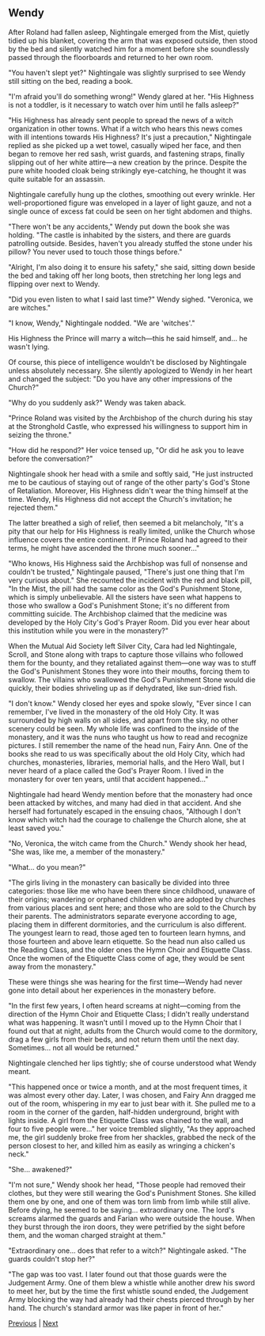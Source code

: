 ## Wendy
After Roland had fallen asleep, Nightingale emerged from the Mist, quietly tidied up his blanket, covering the arm that was exposed outside, then stood by the bed and silently watched him for a moment before she soundlessly passed through the floorboards and returned to her own room.



"You haven't slept yet?" Nightingale was slightly surprised to see Wendy still sitting on the bed, reading a book.



"I'm afraid you'll do something wrong!" Wendy glared at her. "His Highness is not a toddler, is it necessary to watch over him until he falls asleep?"



"His Highness has already sent people to spread the news of a witch organization in other towns. What if a witch who hears this news comes with ill intentions towards His Highness? It's just a precaution," Nightingale replied as she picked up a wet towel, casually wiped her face, and then began to remove her red sash, wrist guards, and fastening straps, finally slipping out of her white attire—a new creation by the prince. Despite the pure white hooded cloak being strikingly eye-catching, he thought it was quite suitable for an assassin.



Nightingale carefully hung up the clothes, smoothing out every wrinkle. Her well-proportioned figure was enveloped in a layer of light gauze, and not a single ounce of excess fat could be seen on her tight abdomen and thighs.



"There won't be any accidents," Wendy put down the book she was holding. "The castle is inhabited by the sisters, and there are guards patrolling outside. Besides, haven't you already stuffed the stone under his pillow? You never used to touch those things before."



"Alright, I'm also doing it to ensure his safety," she said, sitting down beside the bed and taking off her long boots, then stretching her long legs and flipping over next to Wendy.



"Did you even listen to what I said last time?" Wendy sighed. "Veronica, we are witches."



"I know, Wendy," Nightingale nodded. "We are 'witches'."



His Highness the Prince will marry a witch—this he said himself, and... he wasn't lying.



Of course, this piece of intelligence wouldn't be disclosed by Nightingale unless absolutely necessary. She silently apologized to Wendy in her heart and changed the subject: "Do you have any other impressions of the Church?"



"Why do you suddenly ask?" Wendy was taken aback.



"Prince Roland was visited by the Archbishop of the church during his stay at the Stronghold Castle, who expressed his willingness to support him in seizing the throne."



"How did he respond?" Her voice tensed up, "Or did he ask you to leave before the conversation?"



Nightingale shook her head with a smile and softly said, "He just instructed me to be cautious of staying out of range of the other party's God's Stone of Retaliation. Moreover, His Highness didn't wear the thing himself at the time. Wendy, His Highness did not accept the Church's invitation; he rejected them."



The latter breathed a sigh of relief, then seemed a bit melancholy, "It's a pity that our help for His Highness is really limited, unlike the Church whose influence covers the entire continent. If Prince Roland had agreed to their terms, he might have ascended the throne much sooner..."



"Who knows, His Highness said the Archbishop was full of nonsense and couldn't be trusted," Nightingale paused, "There's just one thing that I'm very curious about." She recounted the incident with the red and black pill, "In the Mist, the pill had the same color as the God's Punishment Stone, which is simply unbelievable. All the sisters have seen what happens to those who swallow a God's Punishment Stone; it's no different from committing suicide. The Archbishop claimed that the medicine was developed by the Holy City's God's Prayer Room. Did you ever hear about this institution while you were in the monastery?"



When the Mutual Aid Society left Silver City, Cara had led Nightingale, Scroll, and Stone along with traps to capture those villains who followed them for the bounty, and they retaliated against them—one way was to stuff the God's Punishment Stones they wore into their mouths, forcing them to swallow. The villains who swallowed the God's Punishment Stone would die quickly, their bodies shriveling up as if dehydrated, like sun-dried fish.



"I don't know." Wendy closed her eyes and spoke slowly, "Ever since I can remember, I've lived in the monastery of the old Holy City. It was surrounded by high walls on all sides, and apart from the sky, no other scenery could be seen. My whole life was confined to the inside of the monastery, and it was the nuns who taught us how to read and recognize pictures. I still remember the name of the head nun, Fairy Ann. One of the books she read to us was specifically about the old Holy City, which had churches, monasteries, libraries, memorial halls, and the Hero Wall, but I never heard of a place called the God's Prayer Room. I lived in the monastery for over ten years, until that accident happened..."



Nightingale had heard Wendy mention before that the monastery had once been attacked by witches, and many had died in that accident. And she herself had fortunately escaped in the ensuing chaos, "Although I don't know which witch had the courage to challenge the Church alone, she at least saved you."



"No, Veronica, the witch came from the Church." Wendy shook her head, "She was, like me, a member of the monastery."



"What... do you mean?"



"The girls living in the monastery can basically be divided into three categories: those like me who have been there since childhood, unaware of their origins; wandering or orphaned children who are adopted by churches from various places and sent here; and those who are sold to the Church by their parents. The administrators separate everyone according to age, placing them in different dormitories, and the curriculum is also different. The youngest learn to read, those aged ten to fourteen learn hymns, and those fourteen and above learn etiquette. So the head nun also called us the Reading Class, and the older ones the Hymn Choir and Etiquette Class. Once the women of the Etiquette Class come of age, they would be sent away from the monastery."



These were things she was hearing for the first time—Wendy had never gone into detail about her experiences in the monastery before.



"In the first few years, I often heard screams at night—coming from the direction of the Hymn Choir and Etiquette Class; I didn't really understand what was happening. It wasn't until I moved up to the Hymn Choir that I found out that at night, adults from the Church would come to the dormitory, drag a few girls from their beds, and not return them until the next day. Sometimes... not all would be returned."



Nightingale clenched her lips tightly; she of course understood what Wendy meant.



"This happened once or twice a month, and at the most frequent times, it was almost every other day. Later, I was chosen, and Fairy Ann dragged me out of the room, whispering in my ear to just bear with it. She pulled me to a room in the corner of the garden, half-hidden underground, bright with lights inside. A girl from the Etiquette Class was chained to the wall, and four to five people were..." her voice trembled slightly, "As they approached me, the girl suddenly broke free from her shackles, grabbed the neck of the person closest to her, and killed him as easily as wringing a chicken's neck."



"She... awakened?"

"I'm not sure," Wendy shook her head, "Those people had removed their clothes, but they were still wearing the God's Punishment Stones. She killed them one by one, and one of them was torn limb from limb while still alive. Before dying, he seemed to be saying... extraordinary one. The lord's screams alarmed the guards and Farian who were outside the house. When they burst through the iron doors, they were petrified by the sight before them, and the woman charged straight at them."



"Extraordinary one... does that refer to a witch?" Nightingale asked. "The guards couldn't stop her?"



"The gap was too vast. I later found out that those guards were the Judgement Army. One of them blew a whistle while another drew his sword to meet her, but by the time the first whistle sound ended, the Judgement Army blocking the way had already had their chests pierced through by her hand. The church's standard armor was like paper in front of her."





[Previous](CH0126.md) | [Next](CH0128.md)
